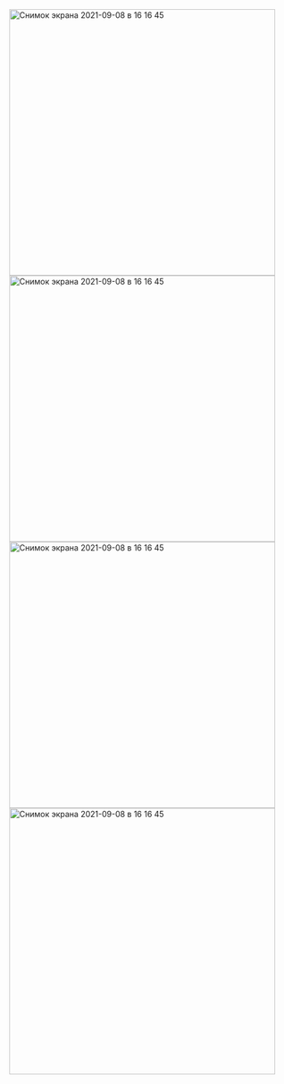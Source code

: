 <img width="476" alt="Снимок экрана 2021-09-08 в 16 16 45" src="https://user-images.githubusercontent.com/88253448/132516543-d5dde3db-254e-45b1-b8c6-06e41da30315.png">
<img width="476" alt="Снимок экрана 2021-09-08 в 16 16 45" src="https://user-images.githubusercontent.com/88253448/131753087-9abe4a57-3b96-43e2-a495-d8b8df743507.png">
<img width="476" alt="Снимок экрана 2021-09-08 в 16 16 45" src="https://user-images.githubusercontent.com/88253448/131753089-1fdcee93-bf16-42ab-a2f2-88efeca9c229.png">
<img width="476" alt="Снимок экрана 2021-09-08 в 16 16 45" src="https://user-images.githubusercontent.com/88253448/131753091-a5ff7715-9239-493e-9100-f138944f6ce2.png">
